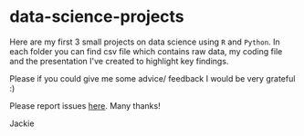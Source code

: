 # data-science-projects

Here are my first 3 small projects on data science using `R` and `Python`. In each folder you can find csv file which contains raw data, my coding file and the presentation I've created to highlight key findings.

Please if you could give me some advice/ feedback I would be very grateful :)

Please report issues [here](https://github.com/jackie-pham31/data-science-projects/issues). Many thanks!

Jackie
